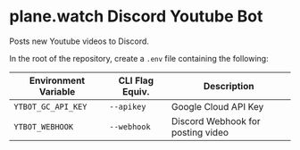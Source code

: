 # plane.watch Discord Youtube Bot

Posts new Youtube videos to Discord.

In the root of the repository, create a `.env` file containing the following:

| Environment Variable | CLI Flag Equiv. | Description                       |
|----------------------|-----------------|-----------------------------------|
| `YTBOT_GC_API_KEY`   | `--apikey`      | Google Cloud API Key              |
| `YTBOT_WEBHOOK`      | `--webhook`     | Discord Webhook for posting video |
